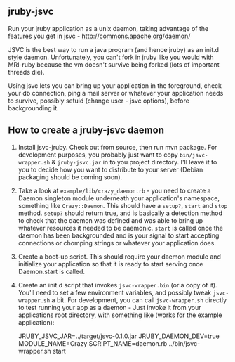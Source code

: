 ## jruby-jsvc

Run your jruby application as a unix daemon, taking advantage of the features you get in jsvc - http://commons.apache.org/daemon/

JSVC is the best way to run a java program (and hence jruby) as an init.d style daemon.  Unfortunately, you can't fork in jruby like you would with MRI-ruby because the vm doesn't survive being forked (lots of important threads die).

Using jsvc lets you can bring up your application in the foreground, check your db connection, ping a mail server or whatever your application needs to survive, possibly setuid (change user - jsvc options), before backgrounding it.

## How to create a jruby-jsvc daemon

1. Install jsvc-jruby.  Check out from source, then run mvn package.  For development purposes, you probably just want to copy `bin/jsvc-wrapper.sh` & `jruby-jsvc.jar` in to you project directory.  I'll leave it to you to decide how you want to distribute to your server (Debian packaging should be coming soon).
1. Take a look at `example/lib/crazy_daemon.rb` - you need to create a Daemon singleton module underneath your application's namespace, something like `Crazy::Daemon`.  This should have a `setup?`, `start` and `stop` method.  `setup?` should return true, and is basically a detection method to check that the daemon was defined and was able to bring up whatever resources it needed to be daemonic.  `start` is called once the daemon has been backgrounded and is your signal to start accepting connections or chomping strings or whatever your application does.
1. Create a boot-up script.  This should require your daemon module and initialize your application so that it is ready to start serving once Daemon.start is called.
1. Create an init.d script that invokes `jsvc-wrapper.bin` (or a copy of it).  You'll need to set a few environment variables, and possibly tweak `jsvc-wrapper.sh` a bit.  For development, you can call `jsvc-wrapper.sh` directly to test running your app as a daemon - Just invoke it from your applications root directory, with something like (works for the example application):

    JRUBY_JSVC_JAR=../target/jsvc-0.1.0.jar JRUBY_DAEMON_DEV=true MODULE_NAME=Crazy SCRIPT_NAME=daemon.rb ../bin/jsvc-wrapper.sh start
